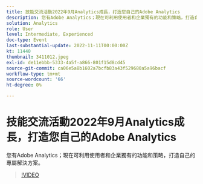 ```yaml
---
title: 技能交流活動2022年9月Analytics成長，打造您自己的Adobe Analytics
description: 您有Adobe Analytics；現在可利用使用者和企業獨有的功能和策略，打造自己的專屬解決方案。
solution: Analytics
role: User
level: Intermediate, Experienced
doc-type: Event
last-substantial-update: 2022-11-11T00:00:00Z
kt: 11440
thumbnail: 3411012.jpeg
exl-id: de11ebbb-5333-4a5f-a866-801f15d8cd45
source-git-commit: ca06e5a8b1602a7bcfb83a43f529680a5a96bacf
workflow-type: tm+mt
source-wordcount: '66'
ht-degree: 0%

---
```


# 技能交流活動2022年9月Analytics成長，打造您自己的Adobe Analytics

您有Adobe Analytics；現在可利用使用者和企業獨有的功能和策略，打造自己的專屬解決方案。

>[!VIDEO](https://video.tv.adobe.com/v/3411012/?quality=12&learn=on)
